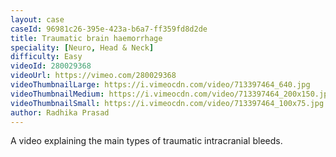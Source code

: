 ```yaml
---
layout: case
caseId: 96981c26-395e-423a-b6a7-ff359fd8d2de
title: Traumatic brain haemorrhage
speciality: [Neuro, Head & Neck]
difficulty: Easy
videoId: 280029368
videoUrl: https://vimeo.com/280029368
videoThumbnailLarge: https://i.vimeocdn.com/video/713397464_640.jpg
videoThumbnailMedium: https://i.vimeocdn.com/video/713397464_200x150.jpg
videoThumbnailSmall: https://i.vimeocdn.com/video/713397464_100x75.jpg
author: Radhika Prasad
---
```


A video explaining the main types of traumatic intracranial bleeds.
